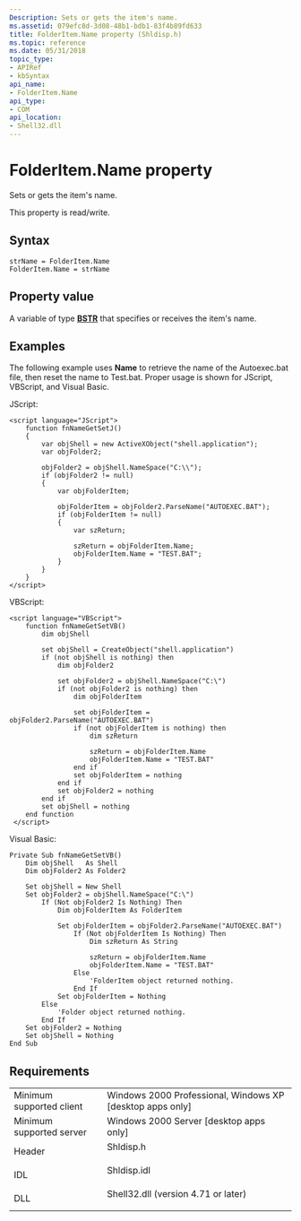 ```yaml
---
Description: Sets or gets the item's name.
ms.assetid: 079efc8d-3d08-48b1-bdb1-83f4b89fd633
title: FolderItem.Name property (Shldisp.h)
ms.topic: reference
ms.date: 05/31/2018
topic_type: 
- APIRef
- kbSyntax
api_name: 
- FolderItem.Name
api_type: 
- COM
api_location: 
- Shell32.dll
---
```


# FolderItem.Name property

Sets or gets the item's name.

This property is read/write.

## Syntax


```JScript
strName = FolderItem.Name
FolderItem.Name = strName
```



## Property value

A variable of type [**BSTR**](/previous-versions/windows/desktop/automat/bstr) that specifies or receives the item's name.

## Examples

The following example uses **Name** to retrieve the name of the Autoexec.bat file, then reset the name to Test.bat. Proper usage is shown for JScript, VBScript, and Visual Basic.

JScript:


```JScript
<script language="JScript">
    function fnNameGetSetJ()
    {
        var objShell = new ActiveXObject("shell.application");
        var objFolder2;
        
        objFolder2 = objShell.NameSpace("C:\\");
        if (objFolder2 != null)
        {
            var objFolderItem;
            
            objFolderItem = objFolder2.ParseName("AUTOEXEC.BAT");
            if (objFolderItem != null)
            {
                var szReturn;
                
                szReturn = objFolderItem.Name;
                objFolderItem.Name = "TEST.BAT";
            }
        }
    }
</script>
```



VBScript:


```VB
<script language="VBScript">
    function fnNameGetSetVB()
        dim objShell
        
        set objShell = CreateObject("shell.application")
        if (not objShell is nothing) then
            dim objFolder2
                
            set objFolder2 = objShell.NameSpace("C:\")
            if (not objFolder2 is nothing) then
                dim objFolderItem
                        
                set objFolderItem = objFolder2.ParseName("AUTOEXEC.BAT")
                if (not objFolderItem is nothing) then
                    dim szReturn
                                
                    szReturn = objFolderItem.Name
                    objFolderItem.Name = "TEST.BAT"
                end if
                set objFolderItem = nothing
            end if
            set objFolder2 = nothing
        end if
        set objShell = nothing
    end function
 </script>
```



Visual Basic:


```VB
Private Sub fnNameGetSetVB()
    Dim objShell   As Shell
    Dim objFolder2 As Folder2
    
    Set objShell = New Shell
    Set objFolder2 = objShell.NameSpace("C:\")
        If (Not objFolder2 Is Nothing) Then
            Dim objFolderItem As FolderItem
            
            Set objFolderItem = objFolder2.ParseName("AUTOEXEC.BAT")
                If (Not objFolderItem Is Nothing) Then
                    Dim szReturn As String
                    
                    szReturn = objFolderItem.Name
                    objFolderItem.Name = "TEST.BAT"
                Else
                    'FolderItem object returned nothing.
                End If
            Set objFolderItem = Nothing
        Else
            'Folder object returned nothing.
        End If
    Set objFolder2 = Nothing
    Set objShell = Nothing
End Sub
```



## Requirements



|                                     |                                                                                                                |
|-------------------------------------|----------------------------------------------------------------------------------------------------------------|
| Minimum supported client<br/> | Windows 2000 Professional, Windows XP \[desktop apps only\]<br/>                                         |
| Minimum supported server<br/> | Windows 2000 Server \[desktop apps only\]<br/>                                                           |
| Header<br/>                   | <dl> <dt>Shldisp.h</dt> </dl>                           |
| IDL<br/>                      | <dl> <dt>Shldisp.idl</dt> </dl>                         |
| DLL<br/>                      | <dl> <dt>Shell32.dll (version 4.71 or later)</dt> </dl> |



 

 